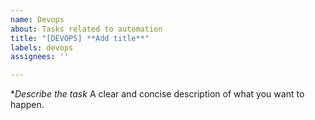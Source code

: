 ```yaml
---
name: Devops
about: Tasks related to automation
title: "[DEVOPS] **Add title**"
labels: devops
assignees: ''

---
```


**Describe the task*
A clear and concise description of what you want to happen.
